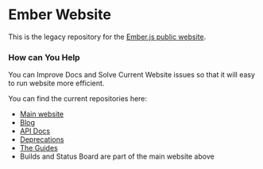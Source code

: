 # Ember Website
This is the legacy repository for the [Ember.js public website](https://emberjs.com). 

### How can You Help
You can Improve Docs and Solve Current Website issues so that it will easy to run website more efficient.

You can find the current repositories here:
- [Main website](https://github.com/ember-learn/ember-website)
- [Blog](https://github.com/ember-learn/ember-blog)
- [API Docs](https://github.com/ember-learn/ember-api-docs) 
- [Deprecations](https://github.com/ember-learn/deprecation-app) 
- [The Guides](https://github.com/ember-learn/guides-source)
- Builds and Status Board are part of the main website above

